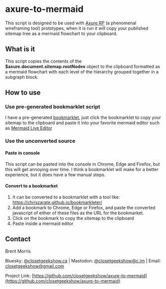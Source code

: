 # axure-to-mermaid 
This script is designed to be used with [Axure RP](https://axure.com) (a phenomenal wireframing tool) prototypes, when it is run it will copy your published sitemap tree as a mermaid flowchart to your clipboard. 

## What is it
This script copies the contents of the **$axure.document.sitemap.rootNodes** object to the clipboard formatted as a mermaid flowchart with each level of the hierarchy grouped together in a subgraph block.

## How to use 
### Use pre-generated bookmarklet script
I have a pre-generated [bookmarklet](./axure-to-mermaid.bookmarklet.js), just click the bookmarklet to copy your sitemap to the clipboard and paste it into your favorite mermaid editor such as [Mermaid Live Editor](https://mermaid.live/)

### Use the unconverted source
#### Paste in console
This script can be pasted into the console in Chrome, Edge and Firefox, but this will get annoying over time. I think a bookmarklet will make for a better experience, but it does have a few manual steps. 

#### Convert to a bookmarket 
1. It can be converted to a bookmarklet with a tool like: https://chriszarate.github.io/bookmarkleter/
2. Add a bookmark to Chrome, Edge or Firefox, and paste the converted javascript of either of these files as the URL for the bookmarket.
3. Click on the bookmark to copy the sitemap to the clipboard
4. Paste inside a mermaid editor

## Contact
Brent Morris

Bluesky: [@closetgeekshow.ca](https://bsky.app/profile/closetgeekshow.ca) | Mastodon: [@closetgeekshow@c.im](https://c.im/@Closetgeekshow) | Email: [closetgeekshow@gmail.com](mailto:closetgeekshow@gmail.com)

Project Link: [https://github.com/closetgeekshow/axure-to-mermaid](https://github.com/closetgeekshow/axure-to-mermaid)
